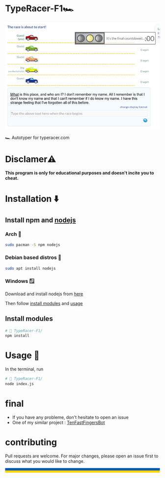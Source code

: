 # TypeRacer-F1🏎️

![screenshot](screenshot.gif)

🏎️ Autotyper for typeracer.com

# Disclamer⚠️

**This program is only for educational purposes and doesn't incite you to cheat.**

# Installation ⬇️

## Install npm and [nodejs](https://nodejs.org/en/) 

### Arch 🐧

```bash
sudo pacman -S npm nodejs
```

### Debian based distros 🐧

```bash 
sudo apt install nodejs
```

### Windows 🪟 

Download and install nodejs from [here](https://nodejs.org/en/)

Then follow [install modules](#install-modules) and [usage](#usage-)

## Install modules

```bash
# 📂 TypeRacer-F1/
npm install
```

# Usage 🌟

In the terminal, run

```bash
# 📂 TypeRacer-F1/
node index.js
```

# final

* If you have any probleme, don't hesitate to open an issue
* One of my similar project : [TenFastFingersBot](https://github.com/SkwalExe/TenFastFingersBot)

# contributing

Pull requests are welcome. For major changes, please open an issue first to discuss what you would like to change.        
   
<a href="https://github.com/SkwalExe#ukraine"><img src="https://raw.githubusercontent.com/SkwalExe/SkwalExe/main/ukraine.jpg" width="100%" height="15px" /></a>
